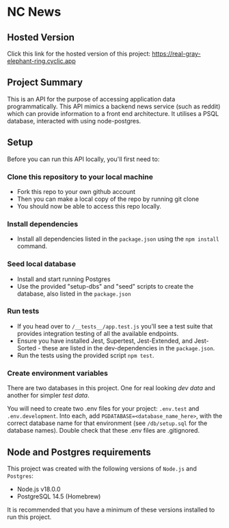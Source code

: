 # NC News

## Hosted Version
Click this link for the hosted version of this project: https://real-gray-elephant-ring.cyclic.app

## Project Summary

This is an API for the purpose of accessing application data programmatically. This API mimics a backend news service (such as reddit) which can provide information to a front end architecture.
It utilises a PSQL database, interacted with using node-postgres.

## Setup

Before you can run this API locally, you'll first need to:

### Clone this repository to your local machine
- Fork this repo to your own github account
- Then you can make a local copy of the repo by running git clone <link-to-forked-repo-here>
- You should now be able to access this repo locally.

### Install dependencies
- Install all dependencies listed in the `package.json` using the `npm install` command.

### Seed local database
- Install and start running Postgres
- Use the provided "setup-dbs" and "seed" scripts to create the database, also listed in the `package.json`

### Run tests
- If you head over to `/__tests__/app.test.js` you'll see a test suite that provides integration testing of all the available endpoints. 
- Ensure you have installed Jest, Supertest, Jest-Extended, and Jest-Sorted - these are listed in the dev-dependencies in the `package.json`.
- Run the tests using the provided script `npm test`.

### Create environment variables
There are two databases in this project. One for real looking *dev data* and another for simpler *test data*.

You will need to create two .env files for your project: `.env.test` and `.env.development`. Into each, add `PGDATABASE=<database_name_here>`, with the correct database name for that environment (see `/db/setup.sql` for the database names). Double check that these .env files are .gitignored.

## Node and Postgres requirements

This project was created with the following versions of `Node.js` and `Postgres`:
- Node.js v18.0.0
- PostgreSQL 14.5 (Homebrew)

It is recommended that you have a minimum of these versions installed to run this project.